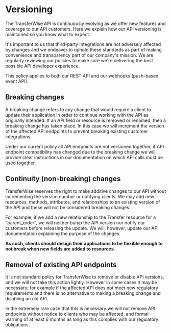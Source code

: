 # Versioning
The TransferWise API is continuously evolving as we offer new features and coverage to our API customers.
Here we explain how our API versioning is maintained so you know what to expect.

It's important to us that third-party integrations are not adversely affected by changes and we endeaver to uphold these standards
as part of making convenience and transparency part of our company's mission. We are regularly reviewing our policies to make sure we're 
delivering the best possible API developer experience.

This policy applies to both our REST API and our webhooks (push-based event API). 

## Breaking changes
A breaking change refers to any change that would require a client to update their application in order to continue working with the API 
as originally intended. If an API field or resource is removed or renamed, then a breaking change has taken place. In this case we will 
increment the version of the affected API endpoints to prevent breaking existing customer integrations. 

Under our current policy all API endpoints are not versioned together, if API endpoint compatibility has changed due to the breaking change 
we will provide clear instructions in our documentation on which API calls must be used together.

## Continuity (non-breaking) changes
TransferWise reserves the right to make additive changes to our API without incrementing the version number or notifying clients. 
We may add new resources, methods, attributes, and relationships to an existing version of the API and these will not be considered 
breaking changes. 

For example, if we add a new relationship to the Transfer resource for a “parent_order”, we will neither bump the API version nor 
notify our customers before releasing the update. We will, however, update our API documentation explaining the purpose of the changes.

**As such, clients should design their applications to be flexible enough to not break when new fields are added to resources.**

## Removal of existing API endpoints
It is not standard policy for TransferWise to remove or disable API versions, and we will not take this action lightly. However in some 
cases it may be necessary; for example if the affected API does not meet new regulatory requirements and there is no alternative to 
making a breaking change and disabling an old API. 

In the extremely rare case that this is necessary we will not remove API endpoints 
without notice to clients who may be affected, and formal warning of at least 6 months as long as this complies with our regulatory obligations.
